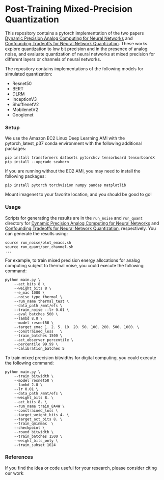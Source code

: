 # Post-Training Mixed-Precision Quantization

This repository contains a pytorch implementation of the two papers [Dynamic Precision Analog Computing for Neural Networks]() and [Confounding Tradeoffs for Neural Network Quantization](). These works explore quantization to low bit precision and in the presence of analog noise, and evaluate quantization of neural networks at mixed precision for different layers or channels of neural networks.  

The repository contains implementations of the following models for simulated quantization:
- Resnet50
- BERT
- DLRM 
- InceptionV3
- ShufflenetV2
- MobilenetV2
- Googlenet

### Setup 

We use the Amazon EC2 Linux Deep Learning AMI with the pytorch\_latest\_p37 conda environment with the following additional packages: 

```
pip install transformers datasets pytorchcv tensorboard tensorboardX
pip install --upgrade seaborn
```

If you are running without the EC2 AMI, you may need to install the following packages:
```
pip install pytorch torchvision numpy pandas matplotlib
```

Mount imagenet to your favorite location, and you should be good to go! 

### Usage
Scripts for generating the results are in the `run_noise` and `run_quant` directory for [Dynamic Precision Analog Computing for Neural Networks]() and [Confounding Tradeoffs for Neural Network Quantization](), respectively. You can generate the results using:

```
source run_noise/plot_emacs.sh
source run_quant/per_channel.sh
...
```

For example, to train mixed precision energy allocations for analog computing subject to thermal noise, you could execute the following command:

```
python main.py \
    --act_bits 8 \
    --weight_bits 8 \
    --e_mac 1000 \
    --noise_type thermal \
    --run_name thermal_test \
    --data_path /mnt/efs \
    --train_noise --lr 0.01 \
    --eval_batches 500 \
    --lambd 8.0 \
    --model resnet50 \
    --target_emac 1. 2. 5. 10. 20. 50. 100. 200. 500. 1000. \
    --constrained_loss   \
    --train_batches 1500 \
    --act_observer percentile \
    --percentile 99.99 \
    --calibration_batches 5
```

To train mixed precision bitwidths for digital computing, you could execute the following command: 

```
python main.py \
    --train_bitwidth \
    --model resnet50 \
    --lambd 2.0 \
    --lr 0.01 \
    --data_path /mnt/efs \
    --weight_bits 8. \
    --act_bits 8. \
    --run_name train_8A4W \
    --constrained_loss \
    --target_weight_bits 4. \
    --target_act_bits 8. \
    --train_qminmax  \
    --checkpoint \
    --round_bitwidth \
    --train_batches 1500 \
    --weight_bits_only \
    --train_subset 1024
```

### References
If you find the idea or code useful for your research, please consider citing our work:
